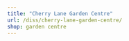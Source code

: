 ```yaml
---
title: "Cherry Lane Garden Centre"
url: /diss/cherry-lane-garden-centre/
shop: garden centre
---
```

